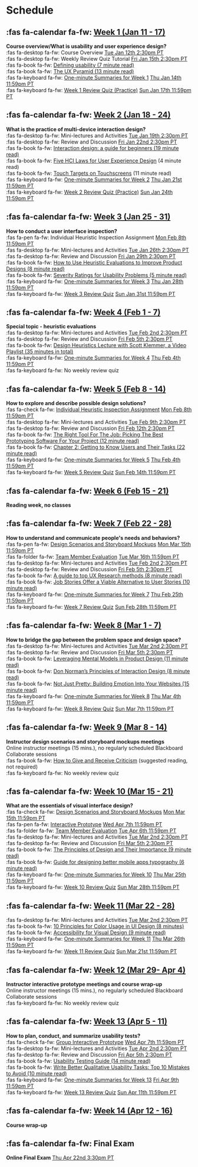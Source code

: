 # Schedule

## :fas fa-calendar fa-fw: [Week 1 (Jan 11 - 17)](week-01)
**Course overview/What is usability and user experience design?**  
:fas fa-desktop fa-fw: Course Overview <span class='badge'> [Tue Jan 12th 2:30pm PT](https://www.timeanddate.com/worldclock/fixedtime.html?msg=CMPT-363+Course+Overview&iso=20210112T1430&p1=256&ah=1&am=50)</span>  
:fas fa-desktop fa-fw: Weekly Review Quiz Tutorial <span class='badge'> [Fri Jan 15th 2:30pm PT](https://www.timeanddate.com/worldclock/fixedtime.html?msg=CMPT-363+Review+and+Discussion&iso=20210115T1430&p1=256&am=50)</span>  
:fas fa-book fa-fw: [Defining usability (7 minute read)](https://blog.prototypr.io/defining-usability-e7bf42e8abd0)  
:fas fa-book fa-fw: [The UX Pyramid (13 minute read)](https://uxdesign.cc/the-ux-pyramid-1e74ea61d95)  
:fas fa-keyboard fa-fw: [One-minute Summaries for Week 1](https://canvas.sfu.ca/courses/62884/assignments) <span class='badge'> [Thu Jan 14th 11:59pm PT](https://www.timeanddate.com/worldclock/fixedtime.html?msg=CMPT-363+One-minute+Summaries+for+Week+1+Due+Date&iso=20210114T235900&p1=256)</span>  
:fas fa-keyboard fa-fw: [Week 1 Review Quiz (Practice)](https://canvas.sfu.ca/courses/62884/assignments/642591) <span class='badge'> [Sun Jan 17th 11:59pm PT](https://www.timeanddate.com/worldclock/fixedtime.html?msg=CMPT-363+Week+1+Review+Quiz+%28Practice%29+Due+Date&iso=20210117T235900)</span>  

## :fas fa-calendar fa-fw: [Week 2 (Jan 18 - 24)](week-02)
**What is the practice of multi-device interaction design?**  
:fas fa-desktop fa-fw: Mini-lectures and Activities <span class='badge'> [Tue Jan 19th 2:30pm PT](https://www.timeanddate.com/worldclock/fixedtime.html?msg=CMPT-363+Mini-lectures+and+Activities&iso=20210119T1430&p1=256&ah=1&am=50)</span>  
:fas fa-desktop fa-fw: Review and Discussion <span class='badge'> [Fri Jan 22nd 2:30pm PT](https://www.timeanddate.com/worldclock/fixedtime.html?msg=CMPT-363+Review+and+Discussion&iso=20210122T1430&p1=256&am=50)</span>  
:fas fa-book fa-fw: [Interaction design: a guide for beginners (19 minute read)](https://uxplanet.org/interaction-design-a-guide-for-beginners-32ff2364b53f)  
:fas fa-book fa-fw: [Five HCI Laws for User Experience Design](https://measuringu.com/hci-laws/) (4 minute read)  
:fas fa-book fa-fw: [Touch Targets on Touchscreens](https://www.nngroup.com/articles/touch-target-size/) (11 minute read)  
:fas fa-keyboard fa-fw: [One-minute Summaries for Week 2](https://canvas.sfu.ca/courses/62884/assignments) <span class='badge'> [Thu Jan 21st 11:59pm PT](https://www.timeanddate.com/worldclock/fixedtime.html?msg=One-minute+Summaries+for+Week+2+Due+Date&iso=20210121T235900&p1=256)</span>  
:fas fa-keyboard fa-fw: [Week 2 Review Quiz (Practice)](https://canvas.sfu.ca/courses/62884/assignments/642592) <span class='badge'> [Sun Jan 24th 11:59pm PT](https://www.timeanddate.com/worldclock/fixedtime.html?msg=CMPT-363+Week+2+Review+Quiz+%28Practice%29+Due+Date&iso=20210124T235900)</span>  

## :fas fa-calendar fa-fw: [Week 3 (Jan 25 - 31)](week-03)
**How to conduct a user interface inspection?**  
:fas fa-pen fa-fw: Individual Heuristic Inspection Assignment <span class='badge'> [Mon Feb 8th 11:59pm PT](https://www.timeanddate.com/worldclock/fixedtime.html?msg=CMPT-363+Individual+Heuristic+Inspection+Due+Date&iso=20210208T2359&p1=256)</span>  
:fas fa-desktop fa-fw: Mini-lectures and Activities <span class='badge'> [Tue Jan 26th 2:30pm PT](https://www.timeanddate.com/worldclock/fixedtime.html?msg=CMPT-363+Mini-lectures+and+Activities&iso=20210126T1430&p1=256&ah=1&am=50)</span>  
:fas fa-desktop fa-fw: Review and Discussion <span class='badge'> [Fri Jan 29th 2:30pm PT](https://www.timeanddate.com/worldclock/fixedtime.html?msg=CMPT-363+Review+and+Discussion&iso=20210129T1430&p1=256&am=50)</span>  
:fas fa-book fa-fw: [How to Use Heuristic Evaluations to Improve Product Designs (8 minute read)](https://xd.adobe.com/ideas/process/user-testing/how-to-heuristic-evaluation-analysis-ux-design/)  
:fas fa-book fa-fw: [Severity Ratings for Usability Problems (5 minute read)](https://www.nngroup.com/articles/how-to-rate-the-severity-of-usability-problems/)   
:fas fa-keyboard fa-fw: [One-minute Summaries for Week 3](https://canvas.sfu.ca/courses/62884/assignments) <span class='badge'> [Thu Jan 28th 11:59pm PT](https://www.timeanddate.com/worldclock/fixedtime.html?msg=One-minute+Summaries+for+Week+3+Due+Date&iso=20210128T235900&p1=256)</span>  
:fas fa-keyboard fa-fw: [Week 3 Review Quiz](https://canvas.sfu.ca/courses/62884/assignments/642596) <span class='badge'> [Sun Jan 31st 11:59pm PT](https://www.timeanddate.com/worldclock/fixedtime.html?msg=CMPT-363+Week+3+Review+Quiz+Due+Date&iso=20210131T235900)</span>  

## :fas fa-calendar fa-fw: [Week 4 (Feb 1 - 7)](week-04)
**Special topic - heuristic evaluations**  
:fas fa-desktop fa-fw: Mini-lectures and Activities <span class='badge'> [Tue Feb 2nd 2:30pm PT](https://www.timeanddate.com/worldclock/fixedtime.html?msg=CMPT-363+Review+and+Discussion&iso=20210202T1430&p1=256&ah=1&am=50)</span>  
:fas fa-desktop fa-fw: Review and Discussion <span class='badge'> [Fri Feb 5th 2:30pm PT](https://www.timeanddate.com/worldclock/fixedtime.html?msg=CMPT-363+Review+and+Discussion&iso=20210205T1430&p1=256&am=50)</span>  
:fas fa-book fa-fw: [Design Heuristics Lecture with Scott Klemmer, a Video Playlist (35 minutes in total)](https://www.youtube.com/playlist?list=PLVtu1bDQijari7LfHOoSTdcpbWIkwZWIA)  
:fas fa-keyboard fa-fw: [One-minute Summaries for Week 4](https://canvas.sfu.ca/courses/62884/assignments) <span class='badge'> [Thu Feb 4th 11:59pm PT](https://www.timeanddate.com/worldclock/fixedtime.html?msg=One-minute+Summaries+for+Week+6+Due+Date&iso=20210204T235900&p1=256)</span>  
:fas fa-keyboard fa-fw: No weekly review quiz  

## :fas fa-calendar fa-fw: [Week 5 (Feb 8 - 14)](week-05)
**How to explore and describe possible design solutions?**    
:fas fa-check fa-fw: [Individual Heuristic Inspection Assignment](https://canvas.sfu.ca/courses/59869/assignments/583039) <span class='badge'> [Mon Feb 8th 11:59pm PT](https://www.timeanddate.com/worldclock/fixedtime.html?msg=CMPT-363+Individual+Heuristic+Inspection+Due+Date&iso=20210208T2359&p1=256)</span>    
:fas fa-desktop fa-fw: Mini-lectures and Activities <span class='badge'> [Tue Feb 9th 2:30pm PT](https://www.timeanddate.com/worldclock/fixedtime.html?msg=CMPT-363+Review+and+Discussion&iso=20210209T1430&p1=256&ah=1&am=50)</span>  
:fas fa-desktop fa-fw: Review and Discussion <span class='badge'> [Fri Feb 12th 2:30pm PT](https://www.timeanddate.com/worldclock/fixedtime.html?msg=CMPT-363+Review+and+Discussion&iso=20210212T1430&p1=256&am=50)</span>  
:fas fa-book fa-fw: [The Right Tool For The Job: Picking The Best Prototyping Software For Your Project (12 minute read)](https://uxdesign.cc/the-right-tool-for-the-job-picking-the-best-prototyping-software-for-your-project-6ddd5145d860)  
:fas fa-book fa-fw: [Chapter 2: Getting to Know Users and Their Tasks (22 minute read)](https://courses.cs.washington.edu/courses/cse440/08au/readings_files/lewis-reiman/chap-2.v-1.html)  
:fas fa-keyboard fa-fw: [One-minute Summaries for Week 5](https://canvas.sfu.ca/courses/62884/assignments) <span class='badge'> [Thu Feb 4th 11:59pm PT](https://www.timeanddate.com/worldclock/fixedtime.html?msg=One-minute+Summaries+for+Week+5+Due+Date&iso=20210211T235900&p1=256)</span>    
:fas fa-keyboard fa-fw: [Week 5 Review Quiz](https://canvas.sfu.ca/courses/62884/assignments/642597) <span class='badge'> [Sun Feb 14th 11:59pm PT](https://www.timeanddate.com/worldclock/fixedtime.html?msg=CMPT-363+Week+5+Review+Quiz+Due+Date&iso=20210214T235900)</span>  

## :fas fa-calendar fa-fw: [Week 6 (Feb 15 - 21)](week-06)
**Reading week, no classes**  

## :fas fa-calendar fa-fw: [Week 7 (Feb 22 - 28)](week-07)
**How to understand and communicate people's needs and behaviors?**  
:fas fa-pen fa-fw: [Design Scenarios and Storyboard Mockups](https://canvas.sfu.ca/courses/59869/assignments/583038) <span class='badge'> [Mon Mar 15th 11:59pm PT](https://www.timeanddate.com/worldclock/fixedtime.html?msg=CMPT-363+Group+Storyboards+Mockups+Due+Date&iso=20210315T2359&p1=256)</span>  
:fas fa-folder fa-fw: [Team Member Evaluation](https://www.surveymonkey.ca/r/WFTBBDX) <span class='badge'> [Tue Mar 16th 11:59pm PT](https://www.timeanddate.com/worldclock/fixedtime.html?msg=CMPT-363+Team+Member+Evaluation+Due+Date&iso=20210316T235900&p1=256)</span>  
:fas fa-desktop fa-fw: Mini-lectures and Activities <span class='badge'> [Tue Feb 2nd 2:30pm PT](https://www.timeanddate.com/worldclock/fixedtime.html?msg=CMPT-363+Review+and+Discussion&iso=20210223T1430&p1=256&ah=1&am=50)</span>  
:fas fa-desktop fa-fw: Review and Discussion <span class='badge'> [Fri Feb 5th 2:30pm PT](https://www.timeanddate.com/worldclock/fixedtime.html?msg=CMPT-363+Review+and+Discussion&iso=20210226T1430&p1=256&am=50)</span>  
:fas fa-book fa-fw: [A guide to top UX Research methods (8 minute read)](https://uxdesign.cc/a-guide-to-top-ux-research-methods-1adef6d46efe)  
:fas fa-book fa-fw: [Job Stories Offer a Viable Alternative to User Stories (10 minute read)](https://www.mountaingoatsoftware.com/blog/job-stories-offer-a-viable-alternative-to-user-stories)  
:fas fa-keyboard fa-fw: [One-minute Summaries for Week 7](https://canvas.sfu.ca/courses/62884/assignments) <span class='badge'> [Thu Feb 25th 11:59pm PT](https://www.timeanddate.com/worldclock/fixedtime.html?msg=One-minute+Summaries+for+Week+7+Due+Date&iso=20210225T235900&p1=256)</span>  
:fas fa-keyboard fa-fw: [Week 7 Review Quiz](https://canvas.sfu.ca/courses/62884/assignments/642598) <span class='badge'> [Sun Feb 28th 11:59pm PT](https://www.timeanddate.com/worldclock/fixedtime.html?msg=CMPT-363+Week+7+Review+Quiz+Due+Date&iso=20210228T235900) </span>

## :fas fa-calendar fa-fw: [Week 8 (Mar 1 - 7)](week-08)
**How to bridge the gap between the problem space and design space?**  
:fas fa-desktop fa-fw: Mini-lectures and Activities <span class='badge'> [Tue Mar 2nd 2:30pm PT](https://www.timeanddate.com/worldclock/fixedtime.html?msg=CMPT-363+Review+and+Discussion&iso=20210302T1430&p1=256&ah=1&am=50)</span>  
:fas fa-desktop fa-fw: Review and Discussion <span class='badge'> [Fri Mar 5th 2:30pm PT](https://www.timeanddate.com/worldclock/fixedtime.html?msg=CMPT-363+Review+and+Discussion&iso=20210305T1430&p1=256&am=50)</span>  
:fas fa-book fa-fw: [Leveraging Mental Models in Product Design (11 minute read)](https://medium.com/swlh/leveraging-mental-models-in-ux-design-21ba8fbce22d)  
:fas fa-book fa-fw: [Don Norman’s Principles of Interaction Design (8 minute read)](https://medium.com/@sachinrekhi/don-normans-principles-of-interaction-design-51025a2c0f33)  
:fas fa-book fa-fw: [Not Just Pretty: Building Emotion Into Your Websites (15 minute read)](https://www.smashingmagazine.com/2012/04/building-emotion-into-your-websites/)  
:fas fa-keyboard fa-fw: [One-minute Summaries for Week 8](https://canvas.sfu.ca/courses/62884/assignments) <span class='badge'>[Thu Mar 4th 11:59pm PT](https://www.timeanddate.com/worldclock/fixedtime.html?msg=One-minute+Summaries+for+Week+8+Due+Date&iso=20210304T235900&p1=256)</span>  
:fas fa-keyboard fa-fw: [Week 8 Review Quiz](https://canvas.sfu.ca/courses/62884/assignments/642599) <span class='badge'>[Sun Mar 7th 11:59pm PT](https://www.timeanddate.com/worldclock/fixedtime.html?msg=CMPT-363+Week+8+Review+Quiz+Due+Date&iso=20210307T235900)</span>

## :fas fa-calendar fa-fw: [Week 9 (Mar 8 - 14)](week-09)
**Instructor design scenarios and storyboard mockups meetings**  
Online instructor meetings (15 mins.), no regularly scheduled Blackboard Collaborate sessions  
:fas fa-book fa-fw: [How to Give and Receive Criticism](http://scottberkun.com/essays/35-how-to-give-and-receive-criticism/) (suggested reading, not required)  
:fas fa-keyboard fa-fw: No weekly review quiz  

## :fas fa-calendar fa-fw: [Week 10 (Mar 15 - 21)](week-10)
**What are the essentials of visual interface design?**  
:fas fa-check fa-fw: [Design Scenarios and Storyboard Mockups](https://canvas.sfu.ca/courses/59869/assignments/583038) <span class='badge'> [Mon Mar 15th 11:59pm PT](https://www.timeanddate.com/worldclock/fixedtime.html?msg=CMPT-363+Group+Storyboards+Mockups+Due+Date&iso=20210315T2359&p1=256)</span>  
:fas fa-pen fa-fw: [Interactive Prototype](https://canvas.sfu.ca/courses/59869/assignments/583040) <span class='badge'> [Wed Apr 7th 11:59pm PT](https://www.timeanddate.com/worldclock/fixedtime.html?msg=CMPT-363+Group+Interactive+Prototype+Due+Date&iso=20210406T2359&p1=256)</span>  
:fas fa-folder fa-fw: [Team Member Evaluation](https://www.surveymonkey.ca/r/R3P2WNP) <span class='badge'> [Tue Apr 6th 11:59pm PT](https://www.timeanddate.com/worldclock/fixedtime.html?msg=CMPT-363+Team+Member+Evaluation+Due+Date&iso=20210407T235900&p1=256)</span>  
:fas fa-desktop fa-fw: Mini-lectures and Activities <span class='badge'> [Tue Mar 2nd 2:30pm PT](https://www.timeanddate.com/worldclock/fixedtime.html?msg=CMPT-363+Review+and+Discussion&iso=20210316T1430&p1=256&ah=1&am=50)</span>  
:fas fa-desktop fa-fw: Review and Discussion <span class='badge'> [Fri Mar 5th 2:30pm PT](https://www.timeanddate.com/worldclock/fixedtime.html?msg=CMPT-363+Review+and+Discussion&iso=20210319T1430&p1=256&am=50)</span>  
:fas fa-book fa-fw: [The Principles of Design and Their Importance (9 minute read)](https://www.toptal.com/designers/ui/principles-of-design)  
:fas fa-book fa-fw: [Guide for designing better mobile apps typography (6 minute read)](https://uxdesign.cc/guide-for-designing-better-mobile-apps-typography-5796495ef86f)  
:fas fa-keyboard fa-fw: [One-minute Summaries for Week 10](https://canvas.sfu.ca/courses/62884/assignments) <span class='badge'> [Thu Mar 25th 11:59pm PT](https://www.timeanddate.com/worldclock/fixedtime.html?msg=One-minute+Summaries+for+Week+10+Due+Date&iso=20210318T235900&p1=256)</span>  
:fas fa-keyboard fa-fw: [Week 10 Review Quiz](https://canvas.sfu.ca/courses/62884/assignments/642593) <span class='badge'> [Sun Mar 28th 11:59pm PT](https://www.timeanddate.com/worldclock/fixedtime.html?msg=CMPT-363+Week+10+Review+Quiz+Due+Date&iso=20210321T235900)</span>

## :fas fa-calendar fa-fw: [Week 11 (Mar 22 - 28)](week-11)
:fas fa-desktop fa-fw: Mini-lectures and Activities <span class='badge'> [Tue Mar 2nd 2:30pm PT](https://www.timeanddate.com/worldclock/fixedtime.html?msg=CMPT-363+Review+and+Discussion&iso=20210323T1430&p1=256&ah=1&am=50)</span>  
:fas fa-book fa-fw: [10 Principles for Color Usage in UI Design (8 minutes)](https://uxdesign.cc/10-principles-for-color-usage-in-ui-design-65174b213004)  
:fas fa-book fa-fw: [Accessibility for Visual Design (9 minute read)](https://www.uxbooth.com/articles/accessibility-visual-design)  
:fas fa-keyboard fa-fw: [One-minute Summaries for Week 11](https://canvas.sfu.ca/courses/62884/assignments) <span class='badge'> [Thu Mar 26th 11:59pm PT](https://www.timeanddate.com/worldclock/fixedtime.html?msg=One-minute+Summaries+for+Week+12+Due+Date&iso=20210325T235900&p1=256)</span>  
:fas fa-keyboard fa-fw: [Week 11 Review Quiz](https://canvas.sfu.ca/courses/62884/assignments/642594) <span class='badge'>[Sun Mar 21st 11:59pm PT](https://www.timeanddate.com/worldclock/fixedtime.html?msg=CMPT-363+Week+11+Review+Quiz+Due+Date&iso=20210328T235900)</span>
## :fas fa-calendar fa-fw: [Week 12 (Mar 29- Apr 4)](week-12)
**Instructor interactive prototype meetings and course wrap-up**  
Online instructor meetings (15 mins.), no regularly scheduled Blackboard Collaborate sessions  
:fas fa-keyboard fa-fw: No weekly review quiz  

## :fas fa-calendar fa-fw: [Week 13 (Apr 5 - 11)](week-13)
**How to plan, conduct, and summarize usability tests?**  
:fas fa-check fa-fw: [Group Interactive Prototype](https://canvas.sfu.ca/courses/59869/assignments/583040) <span class='badge'> [Wed Apr 7th 11:59pm PT](https://www.timeanddate.com/worldclock/fixedtime.html?msg=CMPT-363+Group+Interactive+Prototype+Due+Date&iso=20210406T2359&p1=256) </span>  
:fas fa-desktop fa-fw: Mini-lectures and Activities <span class='badge'> [Tue Apr 2nd 2:30pm PT](https://www.timeanddate.com/worldclock/fixedtime.html?msg=CMPT-363+Review+and+Discussion&iso=20210406T1430&p1=256&am=50)</span>  
:fas fa-desktop fa-fw: Review and Discussion <span class='badge'> [Fri Apr 5th 2:30pm PT](https://www.timeanddate.com/worldclock/fixedtime.html?msg=CMPT-363+Review+and+Discussion&iso=20210409T1430&p1=256&am=50)</span>  
:fas fa-book fa-fw: [Usability Testing Guide (14 minute read)](https://boxesandarrows.com/usability-testing-guide/)  
:fas fa-book fa-fw: [Write Better Qualitative Usability Tasks: Top 10 Mistakes to Avoid (10 minute read)](https://www.nngroup.com/articles/better-usability-tasks/)  
:fas fa-keyboard fa-fw: [One-minute Summaries for Week 13](https://canvas.sfu.ca/courses/62884/assignments) <span class='badge'> [Fri Apr 9th 11:59pm PT](https://www.timeanddate.com/worldclock/fixedtime.html?msg=One-minute+Summaries+for+Week+13+Due+Date&iso=20210408T235900&p1=256)</span>  
:fas fa-keyboard fa-fw: [Week 13 Review Quiz](https://canvas.sfu.ca/courses/62884/assignments/642595) <span class='badge'> [Sun Apr 11th 11:59pm PT](https://www.timeanddate.com/worldclock/fixedtime.html?msg=CMPT-363+Week+13+Review+Quiz+Due+Date&iso=20210411T235900)</span>  
## :fas fa-calendar fa-fw: [Week 14 (Apr 12 - 16)](week-14)
**Course wrap-up**  

## :fas fa-calendar fa-fw: Final Exam
**Online Final Exam** <span class='badge'> [Thu Apr 22nd 3:30pm PT](https://www.timeanddate.com/worldclock/fixedtime.html?msg=CMPT-363+Final+Exam+Date&iso=20210422T153000&p1=256)</span> 

